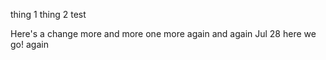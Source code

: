 thing 1
thing 2
test


Here's a change
more
and more
one more
again
and again
Jul 28
here we go!
again
